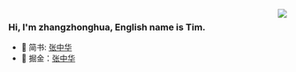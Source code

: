 <img align="right" src="https://github-readme-stats.vercel.app/api?username=iotzzh&show_icons=true&icon_color=CE1D2D&text_color=718096&bg_color=ffffff&hide_title=true" />

### Hi, I'm zhangzhonghua, English name is Tim.

- 🔭 简书: [张中华](https://www.jianshu.com/u/73338f0db75f)
- 🌱 掘金：[张中华](https://juejin.cn/user/3887474562304903)
<!-- ### Hi there 👋 -->

<!--
**iotzzh/iotzzh** is a ✨ _special_ ✨ repository because its `README.md` (this file) appears on your GitHub profile.

Here are some ideas to get you started:

- 🔭 I’m currently working on ...
- 🌱 I’m currently learning ...
- 👯 I’m looking to collaborate on ...
- 🤔 I’m looking for help with ...
- 💬 Ask me about ...
- 📫 How to reach me: ...
- 😄 Pronouns: ...
- ⚡ Fun fact: ...
-->
